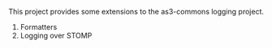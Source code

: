 This project provides some extensions to the as3-commons logging project.

1. Formatters
2. Logging over STOMP
